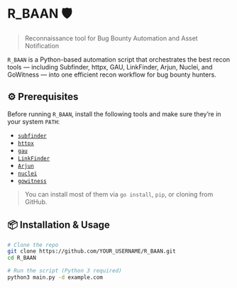 # R_BAAN 🛡️  
> Reconnaissance tool for Bug Bounty Automation and Asset Notification  

`R_BAAN` is a Python-based automation script that orchestrates the best recon tools — including Subfinder, httpx, GAU, LinkFinder, Arjun, Nuclei, and GoWitness — into one efficient recon workflow for bug bounty hunters.



## ⚙️ Prerequisites

Before running `R_BAAN`, install the following tools and make sure they’re in your system `PATH`:

- [`subfinder`](https://github.com/projectdiscovery/subfinder)
- [`httpx`](https://github.com/projectdiscovery/httpx)
- [`gau`](https://github.com/lc/gau)
- [`LinkFinder`](https://github.com/GerbenJavado/LinkFinder)
- [`Arjun`](https://github.com/s0md3v/Arjun)
- [`nuclei`](https://github.com/projectdiscovery/nuclei)
- [`gowitness`](https://github.com/sensepost/gowitness)

> You can install most of them via `go install`, `pip`, or cloning from GitHub.



## 📦 Installation & Usage

```bash
# Clone the repo
git clone https://github.com/YOUR_USERNAME/R_BAAN.git
cd R_BAAN

# Run the script (Python 3 required)
python3 main.py -d example.com

